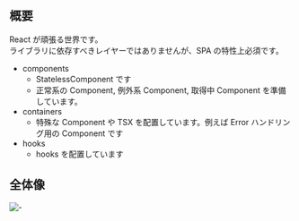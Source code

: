 ## 概要

React が頑張る世界です。  
ライブラリに依存すべきレイヤーではありませんが、SPA の特性上必須です。

- components
  - StatelessComponent です
  - 正常系の Component, 例外系 Component, 取得中 Component を準備しています。
- containers
  - 特殊な Component や TSX を配置しています。例えば Error ハンドリング用の Component です
- hooks
  - hooks を配置しています

## 全体像

![-](https://yy-doc.netlify.app/madge/presenter/graph.svg)
